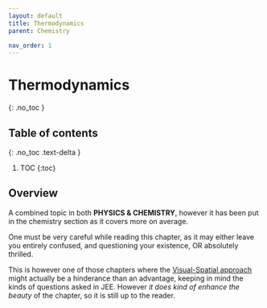 ```yaml
---
layout: default
title: Thermodynamics
parent: Chemistry

nav_order: 1
---
```


# Thermodynamics
{: .no_toc }

## Table of contents
{: .no_toc .text-delta }

1. TOC
{:toc}


## Overview
A combined topic in both **PHYSICS & CHEMISTRY**, however it has been put in the chemistry section as it covers more on average.

One must be very careful while reading this chapter, as it may either leave you entirely confused, and questioning your existence, OR absolutely thrilled.

This is however one of those chapters where the [Visual-Spatial approach](/preface/#the-visual-spatialdiagrammatic-approach) might actually be a hinderance than an advantage, keeping in mind the kinds of questions asked in JEE. However *it does kind of enhance the beauty* of the chapter, so it is still up to the reader.
